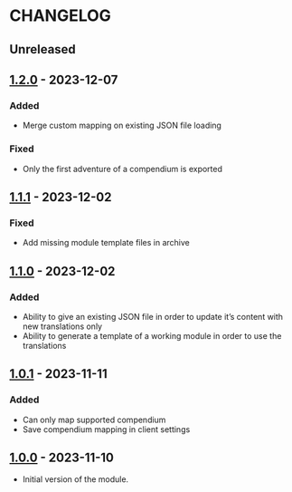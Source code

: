 # CHANGELOG

## Unreleased

## [1.2.0] - 2023-12-07

### Added

- Merge custom mapping on existing JSON file loading

### Fixed

- Only the first adventure of a compendium is exported

## [1.1.1] - 2023-12-02

### Fixed

- Add missing module template files in archive

## [1.1.0] - 2023-12-02

### Added

- Ability to give an existing JSON file in order to update it’s content with new translations only
- Ability to generate a template of a working module in order to use the translations

## [1.0.1] - 2023-11-11

### Added

- Can only map supported compendium
- Save compendium mapping in client settings

## [1.0.0] - 2023-11-10

- Initial version of the module.

[Unreleased]: https://github.com/DjLeChuck/foundryvtt-babele-translation-files-generator/compare/1.2.0...main

[1.2.0]: https://github.com/DjLeChuck/foundryvtt-babele-translation-files-generator/compare/1.1.1...1.2.0

[1.1.1]: https://github.com/DjLeChuck/foundryvtt-babele-translation-files-generator/compare/1.1.0...1.1.1

[1.1.0]: https://github.com/DjLeChuck/foundryvtt-babele-translation-files-generator/compare/1.0.1...1.1.0

[1.0.1]: https://github.com/DjLeChuck/foundryvtt-babele-translation-files-generator/compare/1.0.0...1.0.1

[1.0.0]: https://github.com/DjLeChuck/foundryvtt-babele-translation-files-generator/releases/tag/1.0.0
